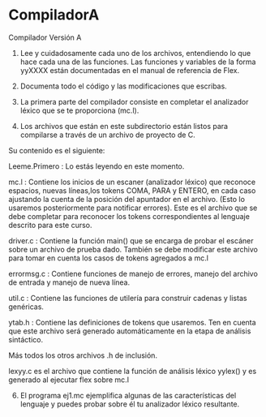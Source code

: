 # CompiladorA
Compilador Versión A
1. Lee y cuidadosamente cada uno de los archivos, entendiendo lo que hace cada una de las funciones. Las funciones y variables de la forma yyXXXX están documentadas en el manual de referencia de Flex.

3. Documenta todo el código y las modificaciones que escribas.

4. La primera parte del compilador consiste en completar el analizador léxico que se te proporciona (mc.l).

5. Los archivos que están en este subdirectorio están listos para compilarse a través de un archivo de proyecto de C.

Su contenido es el siguiente:

Leeme.Primero  : Lo estás leyendo en este momento.

mc.l       : Contiene los inicios de un escaner (analizador léxico) que reconoce espacios, nuevas líneas,los tokens COMA, PARA y ENTERO, en cada caso ajustando la cuenta de la posición del apuntador en el archivo. (Esto lo usaremos posteriormente para notificar errores). 
Este es el archivo que se debe completar para reconocer los
tokens correspondientes al lenguaje descrito para este curso.

driver.c       : Contiene la función main() que se encarga de probar el escáner sobre un archivo de prueba dado. También se debe modificar este archivo para tomar en cuenta los casos de tokens agregados a mc.l

errormsg.c     : Contiene funciones de manejo de errores, manejo del archivo de entrada y manejo de nueva línea.

util.c         : Contiene las funciones de utilería para construir cadenas y listas genéricas. 

ytab.h          : Contiene las definiciones de tokens que usaremos. Ten en cuenta que este archivo será generado 
automáticamente en la etapa de análisis sintáctico.

Más todos los otros archivos .h de inclusión.
                
lexyy.c es el archivo que contiene la función de análisis léxico yylex() y es generado al ejecutar flex sobre mc.l

6. El programa ej1.mc ejemplifica algunas de las características del lenguaje y puedes probar sobre él tu analizador léxico resultante. 


